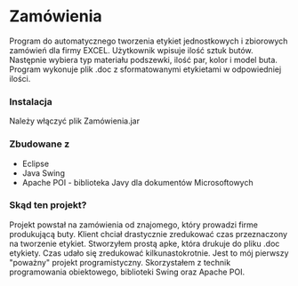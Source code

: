 # Zamówienia

Program do automatycznego tworzenia etykiet jednostkowych i zbiorowych zamówień dla firmy EXCEL.
Użytkownik wpisuje ilość sztuk butów. Następnie wybiera typ materiału podszewki, ilość par, kolor i model buta.
Program wykonuje plik .doc z sformatowanymi etykietami w odpowiedniej ilości. 

### Instalacja

Należy włączyć plik Zamówienia.jar


### Zbudowane z 

* Eclipse
* Java Swing
* Apache POI - biblioteka Javy dla dokumentów Microsoftowych 

### Skąd ten projekt? 

Projekt powstał na zamówienia od znajomego, który prowadzi firme produkującą buty. Klient chciał drastycznie
zredukować czas przeznaczony na tworzenie etykiet. Stworzyłem prostą apke, która drukuje do pliku .doc etykiety.
Czas udało się zredukować kilkunastokrotnie. 
Jest to mój pierwszy "poważny" projekt programistyczny. Skorzystałem z technik programowania obiektowego, biblioteki Swing oraz Apache POI.


